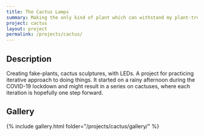 ```yaml
---
title: The Cactus Lamps
summary: Making the only kind of plant which can withstand my plant-treating skills
project: cactus
layout: project
permalink: /projects/cactus/
---
```


## Description

Creating fake-plants, cactus sculptures, with LEDs. A project for practicing iterative approach to doing things. It started on a rainy afternoon during the COVID-19 lockdown and might result in a series on cactuses, where each iteration is hopefully one step forward.



## Gallery

{% include gallery.html folder="/projects/cactus/gallery/" %}
